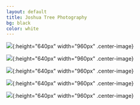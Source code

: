 ```yaml
---
layout: default
title: Joshua Tree Photography
bg: black
color: white
---
```


<meta property="og:image" content="https://lh3.googleusercontent.com/5_30ikHY1KXHT7U_ZJcEfF2r2rlwrxS7jrwNfsMcNF9CBFUkXfFuFKdiVpuNbu2Ve8kN_2z3VJd3mLhi5ob1jFZzp-lH53TfIg_aEztTfiXGgYTVrjkvPulHZT85C-Kn4OASGA9xqIU=w2400" />

![](https://lh3.googleusercontent.com/5_30ikHY1KXHT7U_ZJcEfF2r2rlwrxS7jrwNfsMcNF9CBFUkXfFuFKdiVpuNbu2Ve8kN_2z3VJd3mLhi5ob1jFZzp-lH53TfIg_aEztTfiXGgYTVrjkvPulHZT85C-Kn4OASGA9xqIU=w2400){:height="640px" width="960px" .center-image}

![](https://lh3.googleusercontent.com/KJkUq4LMD6dGmyiENefel4IbUb1jObDpUSj1wpE31un-Rk7nFSJ24J2sS4z6oWq6uShX78PXhKWPkCvktuJ7uZbIJ1jMUW6KcB3i9UhfLn8slVZ9A2n2vnF8BACv59izW4H48qUJ1yE=w2400){:height="640px" width="960px" .center-image}

![](https://lh3.googleusercontent.com/vFV-BtcD_RzSw99TPOWoJSNVM-RR0hr35U5v-1l9750UgJSqS-oVskJ9UtpfSfjpfiCRTmtWIi4GxxmyLxyBs_ymW-C32P6kmfrQ_m8hrv8wO2aEgescA4CSaSSlIRgY5215mYgjses=w2400){:height="640px" width="960px" .center-image}

![](https://lh3.googleusercontent.com/DVIo7sL0-A1SyO_ucSVN7ln8oTbvb6hnOqJseXUsjY075Vl8oIQdB0wzqJIfLpy6-ft_8VVAL2iaReQYxyO8Gxmq3aJqCGEgeEmDt2k88EnsTkc3rR7LMnXGXNQ2p2dm5F9PT35sjX8=w2400){:height="640px" width="960px" .center-image}

![](https://lh3.googleusercontent.com/vLxFudO_ii1ajvnz8b5WOc_mPeoG73hvWaU9ON4sy0qIPL4kQlYgsRoing895I204TXnC6N9OI5r5one1oFK8zkm6s7vI6ND1-y8jNCs-IUqm6584Jad7iN0DQPG_uccDWg3KDDY0VE=w2400){:height="640px" width="960px" .center-image}
